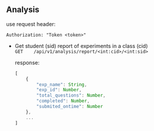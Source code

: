 ## Analysis

use request header:  
```http
Authorization: "Token <token>"
```

- Get student (sid) report of experiments in a class (cid)  
`GET    /api/v1/analysis/report/<int:cid>/<int:sid>`

    response:
    ```js
    [
        {
            "exp_name": String,
            "exp_id": Number,
            "total_questions": Number,
            "completed": Number,
            "submited_ontime": Number
        },
        ...
    ]
    ```